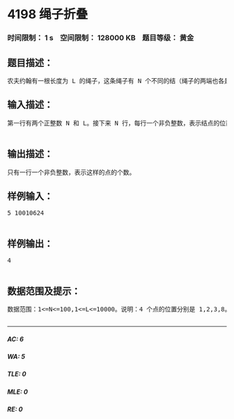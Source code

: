 # 4198 绳子折叠   
### 时间限制： 1 s&nbsp;&nbsp;&nbsp;&nbsp;空间限制： 128000 KB&nbsp;&nbsp;&nbsp;&nbsp;题目等级： 黄金  
## 题目描述：  

<pre>
农夫约翰有一根长度为 L 的绳子，这条绳子有 N 个不同的结（绳子的两端也各是一个结）。约翰发现这条绳子上有时候存在这样一个点，他可以以这个点为中心折叠绳子，然后折叠好以后的绳子的结点可以重合（除了长度不相等的部分）。如图所示：约翰想要计算使得这样绳子重合的点有多少个（绳子的两个端点除外）。
</pre>
  
  
## 输入描述：  

<pre>
第一行有两个正整数 N 和 L。接下来 N 行，每行一个非负整数，表示结点的位置。  

</pre>
  
  
## 输出描述：  

<pre>
只有一行一个非负整数，表示这样的点的个数。
</pre>
  
  
## 样例输入：  

<pre>
5 10010624  

</pre>
  
  
## 样例输出：  

<pre>
4  

</pre>
  
  
## 数据范围及提示：  

<pre>
数据范围：1<=N<=100,1<=L<=10000。说明：4 个点的位置分别是 1,2,3,8。  

</pre>
  
  
***  

##### AC: 6  
##### WA: 5  
##### TLE: 0  
##### MLE: 0  
##### RE: 0  
